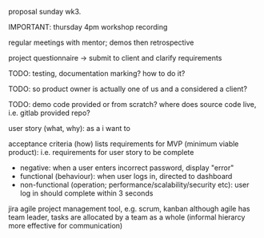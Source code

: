 <!-- SPDX-License-Identifier: zlib-acknowledgement -->
proposal sunday wk3.

IMPORTANT: thursday 4pm workshop recording

regular meetings with mentor; demos then retrospective

project questionnaire -> submit to client and clarify requirements

TODO: testing, documentation marking? how to do it?

TODO: so product owner is actually one of us and a considered a client?

TODO: demo code provided or from scratch?
      where does source code live, i.e. gitlab provided repo?

user story (what, why):
as a <User> i want <to log in> to <access my information>

acceptance criteria (how) lists requirements for MVP (minimum viable product):
i.e. requirements for user story to be complete
- negative: when a user enters incorrect password, display "error"
- functional (behaviour): when user logs in, directed to dashboard 
- non-functional (operation; performance/scalability/security etc): user log in should complete within 3 seconds

jira agile project management tool, e.g. scrum, kanban
although agile has team leader, tasks are allocated by a team as a whole (informal hierarcy more effective for communication)
